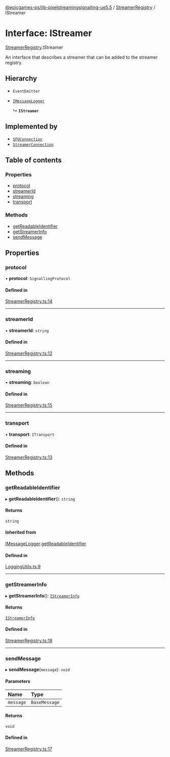 [@epicgames-ps/lib-pixelstreamingsignalling-ue5.5](../README.md) / [StreamerRegistry](../modules/StreamerRegistry.md) / IStreamer

# Interface: IStreamer

[StreamerRegistry](../modules/StreamerRegistry.md).IStreamer

An interface that describes a streamer that can be added to the
streamer registry.

## Hierarchy

- `EventEmitter`

- [`IMessageLogger`](LoggingUtils.IMessageLogger.md)

  ↳ **`IStreamer`**

## Implemented by

- [`SFUConnection`](../classes/SFUConnection.SFUConnection.md)
- [`StreamerConnection`](../classes/StreamerConnection.StreamerConnection.md)

## Table of contents

### Properties

- [protocol](StreamerRegistry.IStreamer.md#protocol)
- [streamerId](StreamerRegistry.IStreamer.md#streamerid)
- [streaming](StreamerRegistry.IStreamer.md#streaming)
- [transport](StreamerRegistry.IStreamer.md#transport)

### Methods

- [getReadableIdentifier](StreamerRegistry.IStreamer.md#getreadableidentifier)
- [getStreamerInfo](StreamerRegistry.IStreamer.md#getstreamerinfo)
- [sendMessage](StreamerRegistry.IStreamer.md#sendmessage)

## Properties

### protocol

• **protocol**: `SignallingProtocol`

#### Defined in

[StreamerRegistry.ts:14](https://github.com/mcottontensor/PixelStreamingInfrastructure/blob/8a78930/Signalling/src/StreamerRegistry.ts#L14)

___

### streamerId

• **streamerId**: `string`

#### Defined in

[StreamerRegistry.ts:12](https://github.com/mcottontensor/PixelStreamingInfrastructure/blob/8a78930/Signalling/src/StreamerRegistry.ts#L12)

___

### streaming

• **streaming**: `boolean`

#### Defined in

[StreamerRegistry.ts:15](https://github.com/mcottontensor/PixelStreamingInfrastructure/blob/8a78930/Signalling/src/StreamerRegistry.ts#L15)

___

### transport

• **transport**: `ITransport`

#### Defined in

[StreamerRegistry.ts:13](https://github.com/mcottontensor/PixelStreamingInfrastructure/blob/8a78930/Signalling/src/StreamerRegistry.ts#L13)

## Methods

### getReadableIdentifier

▸ **getReadableIdentifier**(): `string`

#### Returns

`string`

#### Inherited from

[IMessageLogger](LoggingUtils.IMessageLogger.md).[getReadableIdentifier](LoggingUtils.IMessageLogger.md#getreadableidentifier)

#### Defined in

[LoggingUtils.ts:9](https://github.com/mcottontensor/PixelStreamingInfrastructure/blob/8a78930/Signalling/src/LoggingUtils.ts#L9)

___

### getStreamerInfo

▸ **getStreamerInfo**(): [`IStreamerInfo`](StreamerRegistry.IStreamerInfo.md)

#### Returns

[`IStreamerInfo`](StreamerRegistry.IStreamerInfo.md)

#### Defined in

[StreamerRegistry.ts:18](https://github.com/mcottontensor/PixelStreamingInfrastructure/blob/8a78930/Signalling/src/StreamerRegistry.ts#L18)

___

### sendMessage

▸ **sendMessage**(`message`): `void`

#### Parameters

| Name | Type |
| :------ | :------ |
| `message` | `BaseMessage` |

#### Returns

`void`

#### Defined in

[StreamerRegistry.ts:17](https://github.com/mcottontensor/PixelStreamingInfrastructure/blob/8a78930/Signalling/src/StreamerRegistry.ts#L17)
